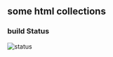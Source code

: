 ## some html collections

### build Status

![status](https://www.travis-ci.org/json-HB/htmlCollect.svg?branch=master)
